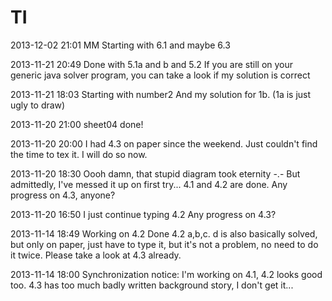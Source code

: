 TI
==
2013-12-02 21:01 MM
  Starting with 6.1 and maybe 6.3

2013-11-21 20:49
  Done with 5.1a and b and 5.2
  If you are still on your generic java solver program, you can take a look
  if my solution is correct

2013-11-21 18:03
  Starting with number2
  And my solution for 1b. (1a is just ugly to draw)

2013-11-20 21:00
  sheet04 done!

2013-11-20 20:00 
  I had 4.3 on paper since the weekend. Just couldn't find the
  time to tex it. I will do so now.

2013-11-20 18:30
  Oooh damn, that stupid diagram took eternity -.-
  But admittedly, I've messed it up on first try...
  4.1 and 4.2 are done.
  Any progress on 4.3, anyone?

2013-11-20 16:50
  I just continue typing 4.2 
  Any progress on 4.3?

2013-11-14 18:49
  Working on 4.2 Done 4.2 a,b,c. d is also basically solved, but only on paper, 
  just have to type it, but it's not a problem, no need to do it twice. Please
  take a look at 4.3 already.

2013-11-14 18:00 
  Synchronization notice: I'm working on 4.1, 4.2 looks good too.
  4.3 has too much badly written background story, I don't get it...
